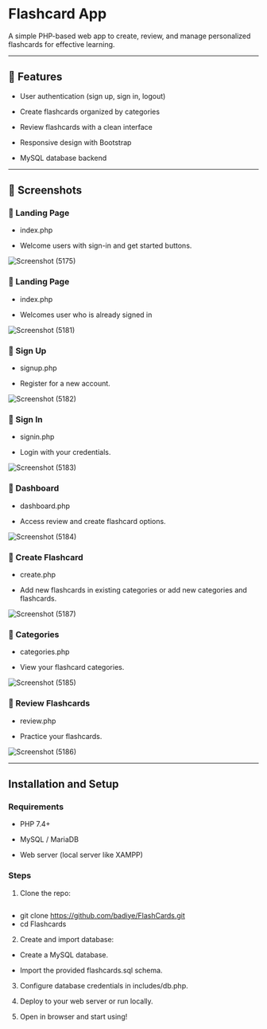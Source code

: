 # Flashcard App

A simple PHP-based web app to create, review, and manage personalized flashcards for effective learning.

- - -

## 🚀 Features

- User authentication (sign up, sign in, logout)

- Create flashcards organized by categories

- Review flashcards with a clean interface

- Responsive design with Bootstrap

- MySQL database backend

- - -

## 📸 Screenshots

### 🔹 Landing Page 

- index.php

- Welcome users with sign-in and get started buttons.

![Screenshot (5175)](https://github.com/user-attachments/assets/4e2ea59e-529a-4cff-83fc-8d9509f93947)

### 🔹 Landing Page 

- index.php

- Welcomes user who is already signed in

![Screenshot (5181)](https://github.com/user-attachments/assets/ab4211c8-4509-4f1e-a148-d20ca27e61ee)

### 🔹 Sign Up 

- signup.php

- Register for a new account.

![Screenshot (5182)](https://github.com/user-attachments/assets/e9e11bc5-f6c3-47dd-9d6a-9a22ea2fe772)

### 🔹 Sign In 

- signin.php

- Login with your credentials.

![Screenshot (5183)](https://github.com/user-attachments/assets/c660fc01-3e94-4584-9349-12a3f97897ad)

### 🔹 Dashboard 

- dashboard.php

- Access review and create flashcard options.

![Screenshot (5184)](https://github.com/user-attachments/assets/d7280798-9ba7-4707-833c-4ce8bb6ba729)

### 🔹 Create Flashcard 

- create.php

- Add new flashcards in existing categories or add new categories and flashcards.

![Screenshot (5187)](https://github.com/user-attachments/assets/37e3821a-315b-48f0-a459-16d28484cecd)

### 🔹 Categories 

- categories.php

- View your flashcard categories.

![Screenshot (5185)](https://github.com/user-attachments/assets/c692a8ea-9c29-4a63-8a57-540676f12df5)

### 🔹 Review Flashcards 

- review.php

- Practice your flashcards.

![Screenshot (5186)](https://github.com/user-attachments/assets/5017fff0-5e49-418d-a1e3-08909cb40da5)

- - -

## Installation and Setup

### Requirements

- PHP 7.4+

- MySQL / MariaDB

- Web server (local server like XAMPP)
 
### Steps

1. Clone the repo:

   ```bash
- git clone https://github.com/badiye/FlashCards.git
- cd Flashcards

2. Create and import database:

- Create a MySQL database.

- Import the provided flashcards.sql schema.

3. Configure database credentials in includes/db.php.

4. Deploy to your web server or run locally.

5. Open in browser and start using!

